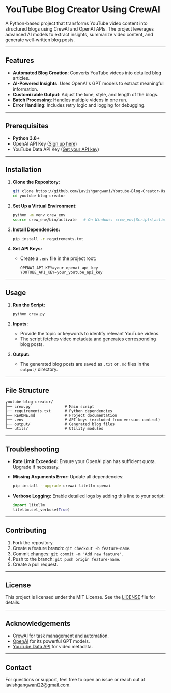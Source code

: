 # YouTube Blog Creator Using CrewAI

A Python-based project that transforms YouTube video content into structured blogs using CrewAI and OpenAI APIs. The project leverages advanced AI models to extract insights, summarize video content, and generate well-written blog posts.

---

## Features

- **Automated Blog Creation**: Converts YouTube videos into detailed blog articles.
- **AI-Powered Insights**: Uses OpenAI's GPT models to extract meaningful information.
- **Customizable Output**: Adjust the tone, style, and length of the blogs.
- **Batch Processing**: Handles multiple videos in one run.
- **Error Handling**: Includes retry logic and logging for debugging.

---

## Prerequisites

- **Python 3.8+**
- OpenAI API Key ([Sign up here](https://platform.openai.com/signup/))
- YouTube Data API Key ([Get your API key](https://developers.google.com/youtube/registering_an_application))

---

## Installation

1. **Clone the Repository:**
   ```bash
   git clone https://github.com/Lavishgangwani/Youtube-Blog-Creator-Using-CrewAI.git
   cd youtube-blog-creator
   ```

2. **Set Up a Virtual Environment:**
   ```bash
   python -m venv crew_env
   source crew_env/bin/activate   # On Windows: crew_env\Scripts\activate
   ```

3. **Install Dependencies:**
   ```bash
   pip install -r requirements.txt
   ```

4. **Set API Keys:**
   - Create a `.env` file in the project root:
     ```env
     OPENAI_API_KEY=your_openai_api_key
     YOUTUBE_API_KEY=your_youtube_api_key
     ```

---

## Usage

1. **Run the Script:**
   ```bash
   python crew.py
   ```

2. **Inputs:**
   - Provide the topic or keywords to identify relevant YouTube videos.
   - The script fetches video metadata and generates corresponding blog posts.

3. **Output:**
   - The generated blog posts are saved as `.txt` or `.md` files in the `output/` directory.

---

## File Structure

```plaintext
youtube-blog-creator/
├── crew.py               # Main script
├── requirements.txt      # Python dependencies
├── README.md             # Project documentation
├── .env                  # API keys (excluded from version control)
├── output/               # Generated blog files
└── utils/                # Utility modules
```

---

## Troubleshooting

- **Rate Limit Exceeded:**
  Ensure your OpenAI plan has sufficient quota. Upgrade if necessary.

- **Missing Arguments Error:**
  Update all dependencies:
  ```bash
  pip install --upgrade crewai litellm openai
  ```

- **Verbose Logging:**
  Enable detailed logs by adding this line to your script:
  ```python
  import litellm
  litellm.set_verbose(True)
  ```

---

## Contributing

1. Fork the repository.
2. Create a feature branch: `git checkout -b feature-name`.
3. Commit changes: `git commit -m 'Add new feature'`.
4. Push to the branch: `git push origin feature-name`.
5. Create a pull request.

---

## License

This project is licensed under the MIT License. See the [LICENSE](LICENSE) file for details.

---

## Acknowledgements

- [CrewAI](https://crew.ai/) for task management and automation.
- [OpenAI](https://openai.com/) for its powerful GPT models.
- [YouTube Data API](https://developers.google.com/youtube) for video metadata.

---

## Contact

For questions or support, feel free to open an issue or reach out at lavishgangwani22@gmail.com.
